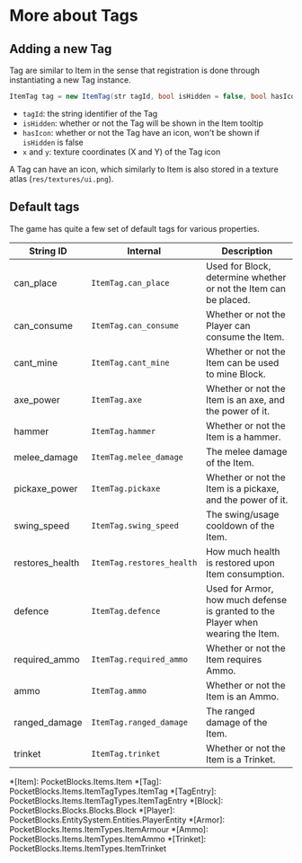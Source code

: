 # More about Tags

## Adding a new Tag

Tag are similar to Item in the sense that registration is done through instantiating a new Tag instance.

```csharp
ItemTag tag = new ItemTag(str tagId, bool isHidden = false, bool hasIcon = false, int x, int y);
```

* `tagId`: the string identifier of the Tag
* `isHidden`: whether or not the Tag will be shown in the Item tooltip
* `hasIcon`: whether or not the Tag have an icon, won't be shown if `isHidden` is false
* `x` and `y`: texture coordinates (X and Y) of the Tag icon

A Tag can have an icon, which similarly to Item is also stored in a texture atlas (`res/textures/ui.png`).

## Default tags

The game has quite a few set of default tags for various properties.

| String ID | Internal | Description |
| --------- | -------- | ----------- |
| can_place | `ItemTag.can_place` | Used for Block, determine whether or not the Item can be placed. |
| can_consume | `ItemTag.can_consume` | Whether or not the Player can consume the Item. |
| cant_mine | `ItemTag.cant_mine` | Whether or not the Item can be used to mine Block. |
| axe_power | `ItemTag.axe` | Whether or not the Item is an axe, and the power of it. |
| hammer | `ItemTag.hammer` | Whether or not the Item is a hammer. |
| melee_damage | `ItemTag.melee_damage` | The melee damage of the Item. |
| pickaxe_power | `ItemTag.pickaxe` | Whether or not the Item is a pickaxe, and the power of it. |
| swing_speed | `ItemTag.swing_speed` | The swing/usage cooldown of the Item. |
| restores_health | `ItemTag.restores_health` | How much health is restored upon Item consumption. |
| defence | `ItemTag.defence` | Used for Armor, how much defense is granted to the Player when wearing the Item. |
| required_ammo | `ItemTag.required_ammo` | Whether or not the Item requires Ammo. |
| ammo | `ItemTag.ammo` | Whether or not the Item is an Ammo. |
| ranged_damage | `ItemTag.ranged_damage` | The ranged damage of the Item. |
| trinket | `ItemTag.trinket` | Whether or not the Item is a Trinket. |


*[Item]: PocketBlocks.Items.Item
*[Tag]: PocketBlocks.Items.ItemTagTypes.ItemTag
*[TagEntry]: PocketBlocks.Items.ItemTagTypes.ItemTagEntry
*[Block]: PocketBlocks.Blocks.Blocks.Block
*[Player]: PocketBlocks.EntitySystem.Entities.PlayerEntity
*[Armor]: PocketBlocks.Items.ItemTypes.ItemArmour
*[Ammo]: PocketBlocks.Items.ItemTypes.ItemAmmo
*[Trinket]: PocketBlocks.Items.ItemTypes.ItemTrinket